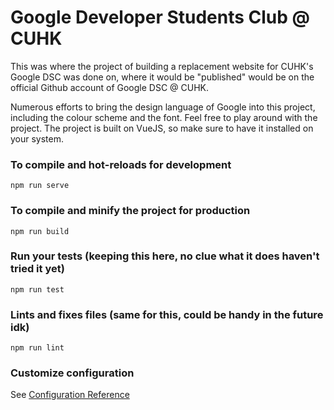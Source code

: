 # Google Developer Students Club @ CUHK 
This was where the project of building a replacement website for CUHK's Google DSC was done on, where it would be "published" would be on the official Github account of Google DSC @ CUHK. 

Numerous efforts to bring the design language of Google into this project, including the colour scheme and the font. Feel free to play around with the project. The project is built on VueJS, so make sure to have it installed on your system.

### To compile and hot-reloads for development
```
npm run serve
```

### To compile and minify the project for production
```
npm run build
```

### Run your tests (keeping this here, no clue what it does haven't tried it yet)
```
npm run test
```

### Lints and fixes files (same for this, could be handy in the future idk)
```
npm run lint
```

### Customize configuration
See [Configuration Reference](https://cli.vuejs.org/config/)
